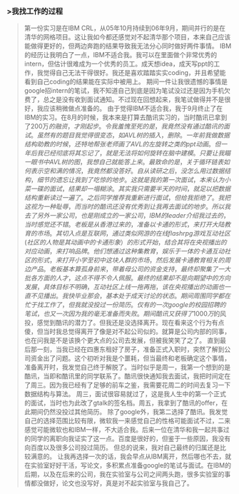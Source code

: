 ### >我找工作的过程

  
>第一份实习是在IBM CRL，从05年10月持续到06年9月，期间并行的是在清华的网格项目。这让我如今都还感觉对不起清华那个项目，本来自己应该能做得更好的，但两边奔跑的结果导致我无法分心同时做好两件事情。 IBM的经历让我明白了一点，IBM不适合我。我可以在里面做个非常优秀的intern，但估计很难成为一个优秀的员工。成天想idea，成天写ppt的工作，我觉得自己无法干得很好。我还是喜欢踏踏实实coding，并且希望能看到自己coding的结果能在实际中被用上。 期间一件让我很遗憾的事情是google招intern的笔试，我不知道自己到底是因为笔试没过还是因为手机欠费了，总之是没有收到面试通知。不过现在回想起来，我笔试做得并不是很好，我应该稍微做点准备的。 由于觉得IBM不适合我，我于9月终止了在IBM的实习。在8月的时候，我本来是打算去酷讯实习的，当时酷讯已拿到了200万$的融资，才刚起步。令我羞愧至死的是，我竟然没有通过酷讯的面试。虽然有的题目我觉得很变态，如AVL树的插入，删除。一年前我做数据结构助教的时候，还特地帮张老师画了AVL的左旋转之类的ppt动画。但一年后我已经彻底将其忘记了，就是无法将如何旋转在脑中建模。只要让我瞄一眼书中AVL树的图，我想自己就能答上来。最致命的是，关于循环链表如何表示空和满的情况，我竟然都没答好。自从读研之后，没怎么用过数据结构，细节的遗忘让我到了吃惊的地步。 这就是我的第一次面试，本来认为小菜一碟的面试，结果却一塌糊涂。其实我只需要半天的时间，就足以把数据结构重新读过一遍了。之后同学推荐我重新进行面试，但给我拒绝了。我把这视为一种耻辱，而当时的酷讯还没有优秀到让我再去面试的地步。 所以我去了另外一家公司，也是刚成立的一家公司，IBM的leader介绍我过去的，当时感觉还不错。老板是从香港过来的，准备以卡通的形式，来打开大陆教育的市场。其切入点是互联网，通过类似网游的在线flash rpg游戏互动社区(社区的人物是其动画中的卡通形象）的形式开始，结合其将在央视播出的对应动画，来打响品牌。他们想通过这种集教育，娱乐于一体的卡通互动社区的形式，来打开小学至初中这块人群的市场，然后发展卡通教育相关的周边产品。老板基本算孤身前来，带着母公司的资金支持，最终却聚集了一大批各方面的人才，这点不得不令人佩服。 最终的结果却不是向期望中的方向发展，具体目标不明确，互动社区上线一拖再拖，该在央视播出的动画也一直不见播出。我快毕业那会，基本处于成天讨论的状态。 期间周围同学都在忙于找工作了，但我就没投过一份简历。仅有的一次google的校园招聘的笔试，也又一次因为我的毫无准备而失败。期间酷讯又获得了1000万$的风投，感觉到酷讯的潜力了。但我还是没选择离开。现在看来这个行为有点傻，但当时我总觉得离开了像是对不起公司似的。就算是公司内部的同事，也在问我是不是该换个更大点的公司去发展，但被我笑笑了之了。 直到最后那一刻，当我已经在四惠东租好了房子，准备正式入职时，突然了解到公司资金出了问题。这个初听对我是个噩耗，但当最终和老板确定这个事情，准备离开时，我发觉自己终于解脱了。当时似乎是周一，我第一个想到的是酷讯，当即和酷讯里的同学联系了。酷讯很快通知我去面试，我把时间定在了周三。因为我已经有了足够的前车之鉴，我需要花周二的时间去复习一下数据结构与算法。 周三，面试很容易就过了，这是我人生中的第一个正式的面试，当时也为此改了gtalk的签名档。周五，我拿到了酷讯的offer，在此期间仍然没投过其他简历。 除了google外，我第二选择了酷讯。我发觉自己的选择范围比较有限，微软我一来感觉自己的性格可能面试不过，二来感觉可能微软也和IBM一样，不大适合我。后来一位在清华和我一起共事过的同学的离职向我证实了这一点。百度是很好的，但鉴于一些原因，我没有向百度以及很多公司投过简历。 但总的说来，我对自己最终的归属还是比较满意的。 让我再选择一次的话，我会早点从IBM离开，然后哪也不去，就在实验室好好干活，写论文，多积累点准备google的笔试与面试。在IBM的后期，以及在后来的公司，我在实验室与公司之间两头跑，很多实验室的事情都没做好，论文也没写好，真是对不起实验室与我自己了。